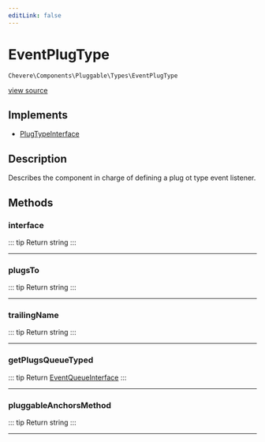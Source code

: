```yaml
---
editLink: false
---
```


# EventPlugType

`Chevere\Components\Pluggable\Types\EventPlugType`

[view source](https://github.com/chevere/chevere/blob/main/src/Chevere/Components/Pluggable/Types/EventPlugType.php)

## Implements

- [PlugTypeInterface](../../../Interfaces/Pluggable/PlugTypeInterface.md)

## Description

Describes the component in charge of defining a plug ot type event listener.

## Methods

### interface

::: tip Return
string
:::

---

### plugsTo

::: tip Return
string
:::

---

### trailingName

::: tip Return
string
:::

---

### getPlugsQueueTyped

::: tip Return
[EventQueueInterface](../../../Interfaces/Pluggable/Plug/Event/EventQueueInterface.md)
:::

---

### pluggableAnchorsMethod

::: tip Return
string
:::

---
